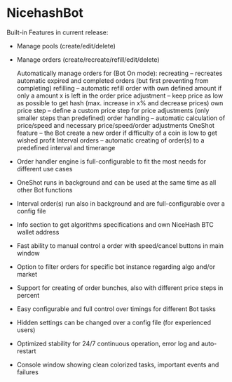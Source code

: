 # NicehashBot

Built-in Features in current release:

- Manage pools (create/edit/delete)
- Manage orders (create/recreate/refill/edit/delete)

     Automatically manage orders for (Bot On mode):
recreating – recreates automatic expired and completed orders (but first preventing from completing)
refilling – automatic refill order with own defined amount if only a amount x is left in the order
price adjustment – keep price as low as possible to get hash (max. increase in x% and decrease prices)
own price step – define a custom price step for price adjustments (only smaller steps than predefined)
order handling – automatic calculation of price/speed and necessary price/speed/order adjustments
OneShot feature – the Bot create a new order if difficulty of a coin is low to get wished profit
Interval orders – automatic creating of order(s) to a predefined interval and timerange

- Order handler engine is full-configurable to fit the most needs for different use cases
- OneShot runs in background and can be used at the same time as all other Bot functions
- Interval order(s) run also in background and are full-configurable over a config file
- Info section to get algorithms specifications and own NiceHash BTC wallet address
- Fast ability to manual control a order with speed/cancel buttons in main window
- Option to filter orders for specific bot instance regarding algo and/or market
- Support for creating of order bunches, also with different price steps in percent
- Easy configurable and full control over timings for different Bot tasks
- Hidden settings can be changed over a config file (for experienced users)
- Optimized stability for 24/7 continuous operation, error log and auto-restart
- Console window showing clean colorized tasks, important events and failures
